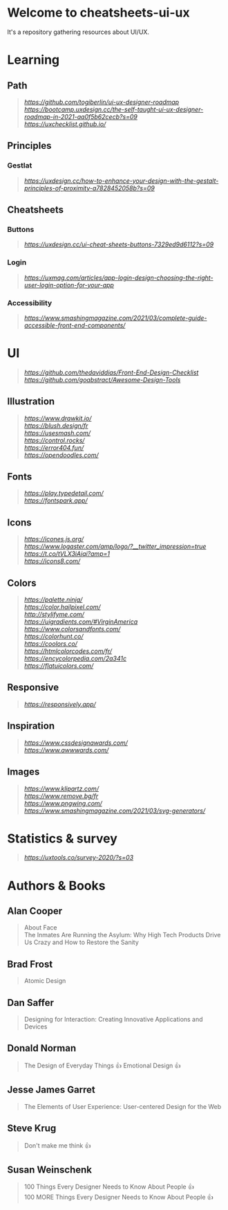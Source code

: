 # Welcome to cheatsheets-ui-ux

It's a repository gathering resources about UI/UX.

# Learning
## Path
> _https://github.com/togiberlin/ui-ux-designer-roadmap_  
> _https://bootcamp.uxdesign.cc/the-self-taught-ui-ux-designer-roadmap-in-2021-aa0f5b62cecb?s=09_  
> _https://uxchecklist.github.io/_  

## Principles
### Gestlat
> _https://uxdesign.cc/how-to-enhance-your-design-with-the-gestalt-principles-of-proximity-a7828452058b?s=09_

## Cheatsheets
### Buttons
> _https://uxdesign.cc/ui-cheat-sheets-buttons-7329ed9d6112?s=09_  
### Login
> _https://uxmag.com/articles/app-login-design-choosing-the-right-user-login-option-for-your-app_  
### Accessibility
> _https://www.smashingmagazine.com/2021/03/complete-guide-accessible-front-end-components/_  



# UI
> _https://github.com/thedaviddias/Front-End-Design-Checklist_  
> _https://github.com/goabstract/Awesome-Design-Tools_  

## Illustration
> _https://www.drawkit.io/_  
> _https://blush.design/fr_  
> _https://usesmash.com/_  
> _https://control.rocks/_  
> _https://error404.fun/_  
> _https://opendoodles.com/_  

## Fonts
> _https://play.typedetail.com/_  
> _https://fontspark.app/_  

## Icons
> _https://icones.js.org/_  
> _https://www.logaster.com/amp/logo/?__twitter_impression=true_  
> _https://t.co/tVLX3iAiqi?amp=1_  
> _https://icons8.com/_  

## Colors
> _https://palette.ninja/_  
> _https://color.hailpixel.com/_  
> _http://stylifyme.com/_  
> _https://uigradients.com/#VirginAmerica_  
> _https://www.colorsandfonts.com/_  
> _https://colorhunt.co/_  
> _https://coolors.co/_  
> _https://htmlcolorcodes.com/fr/_  
> _https://encycolorpedia.com/2a341c_  
> _https://flatuicolors.com/_  

## Responsive
> _https://responsively.app/_  

## Inspiration
> _https://www.cssdesignawards.com/_  
> _https://www.awwwards.com/_  

## Images
> _https://www.klipartz.com/_  
> _https://www.remove.bg/fr_  
> _https://www.pngwing.com/_  
> _https://www.smashingmagazine.com/2021/03/svg-generators/_  



# Statistics & survey
> _https://uxtools.co/survey-2020/?s=03_



# Authors & Books
## Alan Cooper
> About Face  
> The Inmates Are Running the Asylum: Why High Tech Products Drive Us Crazy and How to Restore the Sanity  

## Brad Frost
> Atomic Design  

## Dan Saffer
> Designing for Interaction: Creating Innovative Applications and Devices  

## Donald Norman
> The Design of Everyday Things  👍
> Emotional Design  👍

## Jesse James Garret
> The Elements of User Experience: User-centered Design for the Web  

## Steve Krug
> Don't make me think  👍

## Susan Weinschenk
> 100 Things Every Designer Needs to Know About People  👍  
> 100 MORE Things Every Designer Needs to Know About People  👍


